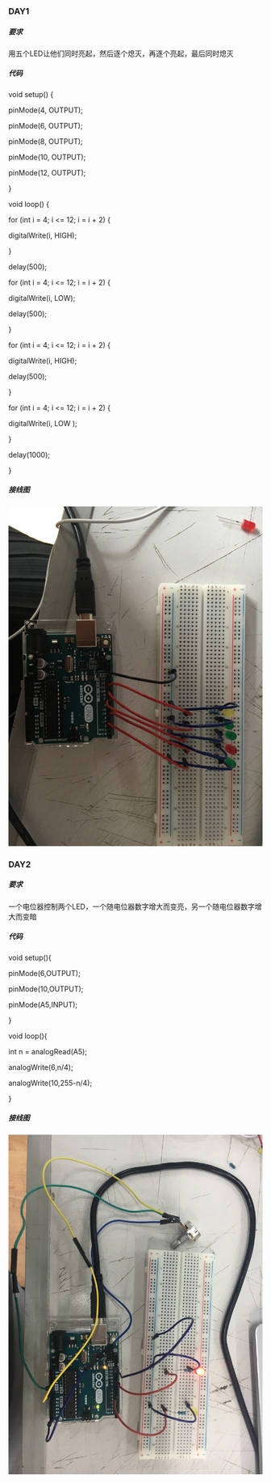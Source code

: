 ### DAY1
##### 要求
用五个LED让他们同时亮起，然后逐个熄灭，再逐个亮起，最后同时熄灭
##### 代码
void setup() {  

  pinMode(4, OUTPUT);  
  
  pinMode(6, OUTPUT);  
  
  pinMode(8, OUTPUT);  
  
  pinMode(10, OUTPUT);  
  
  pinMode(12, OUTPUT);  
  
}  

void loop() {  

  for (int i = 4; i <= 12; i = i + 2) {  
  
  digitalWrite(i, HIGH);  
    
  }  
  
  delay(500);  
  
  for (int i = 4; i <= 12; i = i + 2) {  
  
  digitalWrite(i, LOW);  
    
  delay(500);  
    
  }  
  
  for (int i = 4; i <= 12; i = i + 2) {  
  
  digitalWrite(i, HIGH);  
    
  delay(500);  
    
  }  
  
for (int i = 4; i <= 12; i = i + 2) {  

 digitalWrite(i, LOW );  
 
}  

delay(1000);  

}  

##### 接线图
![picture](https://github.com/joyce1998215/joyce98215/blob/master/Arduino/IMG_6127.JPG)

### DAY2

##### 要求
一个电位器控制两个LED，一个随电位器数字增大而变亮，另一个随电位器数字增大而变暗
##### 代码
void setup(){ 

  pinMode(6,OUTPUT);  
  
  pinMode(10,OUTPUT);  
  
  pinMode(A5,INPUT);  
  
}  

void loop(){  

  int n = analogRead(A5);  
  
  analogWrite(6,n/4);  
  
  analogWrite(10,255-n/4);   
  
}  

##### 接线图
![picture](https://github.com/joyce1998215/joyce98215/blob/master/Arduino/IMG_6125.JPG)
